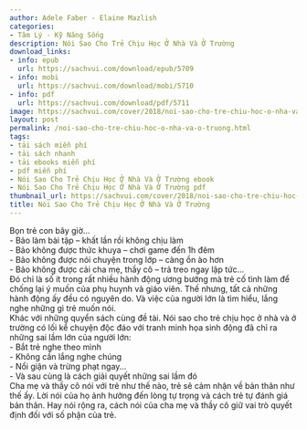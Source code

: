 ```yaml
---
author: Adele Faber - Elaine Mazlish
categories:
- Tâm Lý - Kỹ Năng Sống
description: Nói Sao Cho Trẻ Chịu Học Ở Nhà Và Ở Trường
download_links:
- info: epub
  url: https://sachvui.com/download/epub/5709
- info: mobi
  url: https://sachvui.com/download/mobi/5710
- info: pdf
  url: https://sachvui.com/download/pdf/5711
image: https://sachvui.com/cover/2018/noi-sao-cho-tre-chiu-hoc-o-nha-va-o-truong.jpg
layout: post
permalink: /noi-sao-cho-tre-chiu-hoc-o-nha-va-o-truong.html
tags:
- tải sách miễn phí
- tải sách nhanh
- tải ebooks miễn phí
- pdf miễn phí
- Nói Sao Cho Trẻ Chịu Học Ở Nhà Và Ở Trường ebook
- Nói Sao Cho Trẻ Chịu Học Ở Nhà Và Ở Trường pdf
thumbnail_url: https://sachvui.com/cover/2018/noi-sao-cho-tre-chiu-hoc-o-nha-va-o-truong.jpg
title: Nói Sao Cho Trẻ Chịu Học Ở Nhà Và Ở Trường
---
```


 <div class="item-desc text-justify"> <p>Bọn trẻ con bây giờ…<br>- Bảo làm bài tập – khất lần rồi không chịu làm<br>- Bảo không được thức khuya – chơi game đến 1h đêm<br>- Bảo không được nói chuyện trong lớp – càng ồn ào hơn<br>- Bảo không được cải cha mẹ, thầy cô – trả treo ngay lập tức…<br>Đó chỉ là số ít trong rất nhiều hành động ương bướng mà trẻ cố tình làm để chống lại ý muốn của phụ huynh và giáo viên. Thế nhưng, tất cả những hành động ấy đều có nguyên do. Và việc của người lớn là tìm hiểu, lắng nghe những gì trẻ muốn nói.<br>Khác với những quyển sách cùng đề tài. Nói sao cho trẻ chịu học ở nhà và ở trường có lối kể chuyện độc đáo với tranh minh họa sinh động đã chỉ ra những sai lầm lớn của người lớn:<br>- Bắt trẻ nghe theo mình<br>- Không cần lắng nghe chúng<br>- Nổi giận và trừng phạt ngay…<br>- Và sau cùng là cách giải quyết những sai lầm đó<br>Cha mẹ và thầy cô nói với trẻ như thế nào, trẻ sẽ cảm nhận về bản thân như thế ấy. Lời nói của họ ảnh hưởng đến lòng tự trọng và cách trẻ tự đánh giá bản thân. Hay nói rộng ra, cách nói của cha mẹ và thầy cô giữ vai trò quyết định đối với số phận của trẻ.</p> </div>